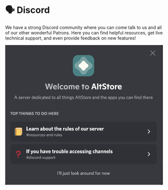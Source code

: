 # 🗣 Discord

We have a strong Discord community where you can come talk to us and all of our other wonderful Patrons. Here you can find helpful resources, get live technical support, and even provide feedback on new features!

&#x20;                                        ![](<../.gitbook/assets/Screen Shot 2022-03-16 at 3.26.25 PM.png>)
